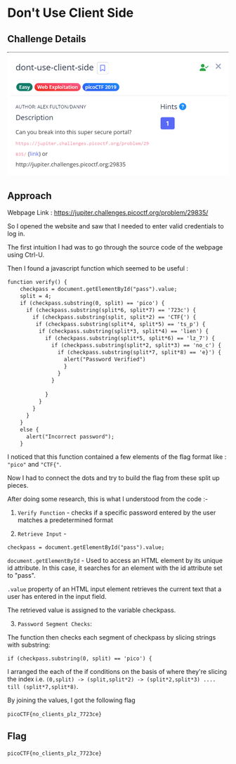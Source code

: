 # Don't Use Client Side

## Challenge Details

![Error in loading image](./Images/dont-use-client-side.png)

## Approach

Webpage Link : https://jupiter.challenges.picoctf.org/problem/29835/

So I opened the website and saw that I needed to enter valid credentials to log in.

The first intuition I had was to go through the source code of the webpage using Ctrl-U.

Then I found a javascript function which seemed to be useful :

``` 
function verify() {
    checkpass = document.getElementById("pass").value;
    split = 4;
    if (checkpass.substring(0, split) == 'pico') {
      if (checkpass.substring(split*6, split*7) == '723c') {
        if (checkpass.substring(split, split*2) == 'CTF{') {
         if (checkpass.substring(split*4, split*5) == 'ts_p') {
          if (checkpass.substring(split*3, split*4) == 'lien') {
            if (checkpass.substring(split*5, split*6) == 'lz_7') {
              if (checkpass.substring(split*2, split*3) == 'no_c') {
                if (checkpass.substring(split*7, split*8) == 'e}') {
                  alert("Password Verified")
                  }
                }
              }
      
            }
          }
        }
      }
    }
    else {
      alert("Incorrect password");
    }
```

I noticed that this function contained a few elements of the flag format like : `"pico"` and `"CTF{"`.

Now I had to connect the dots and try to build the flag from these split up pieces.

After doing some research, this is what I understood from the code :-

1. `Verify Function` - checks if a specific password entered by the user matches a predetermined format

2. `Retrieve Input` - 
```
checkpass = document.getElementById("pass").value;
```

`document.getElementById` - Used to access an HTML element by its unique id attribute. In this case, it searches for an element with the id attribute set to "pass".

`.value` property of an HTML input element retrieves the current text that a user has entered in the input field.

The retrieved value is assigned to the variable checkpass.

3. `Password Segment Checks`:

The function then checks each segment of checkpass by slicing strings with substring:
```
if (checkpass.substring(0, split) == 'pico') {

```

I arranged the each of the if conditions on the basis of where they're slicing the index i.e. `(0,split) -> (split,split*2) -> (split*2,split*3) .... till (split*7,split*8)`.

By joining the values, I got the following flag

`picoCTF{no_clients_plz_7723ce}`

## Flag

`picoCTF{no_clients_plz_7723ce}`




